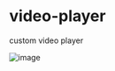# video-player
custom video player

![image](https://user-images.githubusercontent.com/104693230/212596235-fbe910cf-fe19-48e6-955c-d109feeb918f.png)
